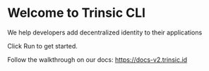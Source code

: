 # Welcome to Trinsic CLI

We help developers add decentralized identity to their applications

Click Run to get started.

Follow the walkthrough on our docs: https://docs-v2.trinsic.id

